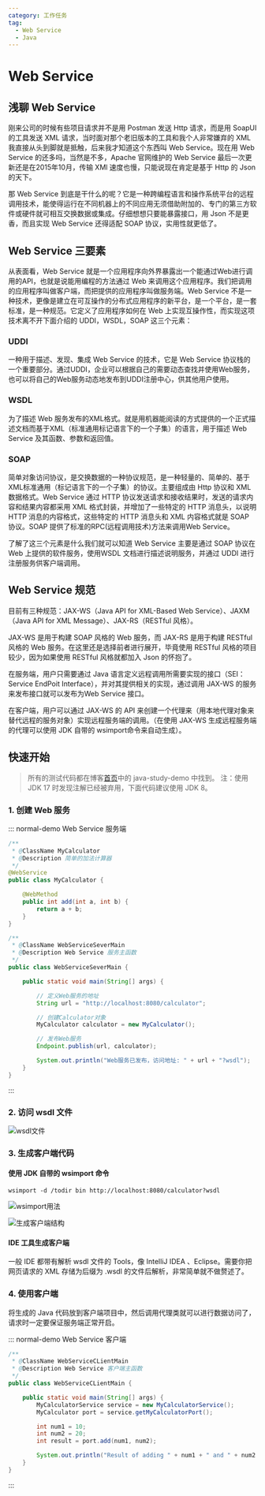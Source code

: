 ```yaml
---
category: 工作任务
tag: 
  - Web Service
  - Java
---
```


# Web Service
## 浅聊 Web Service
刚来公司的时候有些项目请求并不是用 Postman 发送 Http 请求，而是用 SoapUI 的工具发送 XML 请求，当时面对那个老旧版本的工具和我个人非常嫌弃的 XML 我直接从头到脚就是抵触，后来我才知道这个东西叫 Web Service。现在用 Web Service 的还多吗，当然是不多，Apache 官网维护的 Web Service 最后一次更新还是在2015年10月，传输 XMl 速度也慢，只能说现在肯定是基于 Http 的 Json 的天下。

那 Web Service 到底是干什么的呢？它是一种跨编程语言和操作系统平台的远程调用技术，能使得运行在不同机器上的不同应用无须借助附加的、专门的第三方软件或硬件就可相互交换数据或集成。仔细想想只要能暴露接口，用 Json 不是更香，而且实现 Web Service 还得适配 SOAP 协议，实用性就更低了。

## Web Service 三要素
从表面看，Web Service 就是一个应用程序向外界暴露出一个能通过Web进行调用的API，也就是说能用编程的方法通过 Web 来调用这个应用程序。我们把调用的应用程序叫做客户端，而把提供的应用程序叫做服务端。Web Service 不是一种技术，更像是建立在可互操作的分布式应用程序的新平台，是一个平台，是一套标准，是一种规范。它定义了应用程序如何在 Web 上实现互操作性，而实现这项技术离不开下面介绍的 UDDI，WSDL，SOAP 这三个元素：

### UDDI
一种用于描述、发现、集成 Web Service 的技术，它是 Web Service 协议栈的一个重要部分。通过UDDI，企业可以根据自己的需要动态查找并使用Web服务，也可以将自己的Web服务动态地发布到UDDI注册中心，供其他用户使用。

### WSDL
为了描述 Web 服务发布的XML格式。就是用机器能阅读的方式提供的一个正式描述文档而基于XML（标准通用标记语言下的一个子集）的语言，用于描述 Web Service 及其函数、参数和返回值。

### SOAP
简单对象访问协议，是交换数据的一种协议规范，是一种轻量的、简单的、基于XML标准通用（标记语言下的一个子集）的协议。主要组成由 Http 协议和 XML 数据格式。Web Service 通过 HTTP 协议发送请求和接收结果时，发送的请求内容和结果内容都采用 XML 格式封装，并增加了一些特定的 HTTP 消息头，以说明 HTTP 消息的内容格式，这些特定的 HTTP 消息头和 XML 内容格式就是 SOAP 协议。SOAP 提供了标准的RPC(远程调用技术)方法来调用Web Service。

了解了这三个元素是什么我们就可以知道 Web Service 主要是通过 SOAP 协议在 Web 上提供的软件服务，使用WSDL 文档进行描述说明服务，并通过 UDDI 进行注册服务供客户端调用。

## Web Service 规范
目前有三种规范：JAX-WS（Java API for XML-Based Web Service）、JAXM（Java API for XML Message）、JAX-RS（RESTful 风格）。

JAX-WS 是用于构建 SOAP 风格的 Web 服务，而 JAX-RS 是用于构建 RESTful 风格的 Web 服务。在这里还是选择前者进行展开，毕竟使用 RESTful 风格的项目较少，因为如果使用 RESTful 风格就都加入 Json 的怀抱了。

在服务端，用户只需要通过 Java 语言定义远程调用所需要实现的接口（SEI：Service EndPoit Interface），并对其提供相关的实现，通过调用 JAX-WS 的服务来发布接口就可以发布为Web Service 接口。

在客户端，用户可以通过 JAX-WS 的 API 来创建一个代理来（用本地代理对象来替代远程的服务对象）实现远程服务端的调用。（在使用 JAX-WS 生成远程服务端的代理可以使用 JDK 自带的 wsimport命令来自动生成）。

## 快速开始
> 所有的测试代码都在博客[首页](/README.md)中的 java-study-demo 中找到。
> 注：使用 JDK 17 时发现注解已经被弃用，下面代码建议使用 JDK 8。

### 1. 创建 Web 服务
::: normal-demo Web Service 服务端
```java
/**
 * @ClassName MyCalculator
 * @Description 简单的加法计算器
 */
@WebService
public class MyCalculator {

    @WebMethod
    public int add(int a, int b) {
        return a + b;
    }
}
```
```java
/**
 * @ClassName WebServiceSeverMain
 * @Description Web Service 服务主函数
 */
public class WebServiceSeverMain {

    public static void main(String[] args) {

        // 定义Web服务的地址
        String url = "http://localhost:8080/calculator";

        // 创建Calculator对象
        MyCalculator calculator = new MyCalculator();

        // 发布Web服务
        Endpoint.publish(url, calculator);

        System.out.println("Web服务已发布，访问地址: " + url + "?wsdl");
    }
}
```
:::

### 2. 访问 wsdl 文件
![wsdl文件](/assets/images/work-task/development/web-service/wsdl.png "wsdl文件")

### 3. 生成客户端代码
#### 使用 JDK 自带的 wsimport 命令

```
wsimport -d /todir bin http://localhost:8080/calculator?wsdl
```
![wsimport用法](/assets/images/work-task/development/web-service/wsimport.png "wsimport用法")

![生成客户端结构](/assets/images/work-task/development/web-service/wsdl-generated.png "生成客户端结构")

#### IDE 工具生成客户端
一般 IDE 都带有解析 wsdl 文件的 Tools，像 IntelliJ IDEA 、Eclipse。需要你把网页请求的 XML 存储为后缀为 .wsdl 的文件后解析，非常简单就不做赘述了。

### 4. 使用客户端
将生成的 Java 代码放到客户端项目中，然后调用代理类就可以进行数据访问了，请求时一定要保证服务端正常开启。

::: normal-demo Web Service 客户端
```java
/**
 * @ClassName WebServiceCLientMain
 * @Description Web Service 客户端主函数
 */
public class WebServiceCLientMain {

    public static void main(String[] args) {
        MyCalculatorService service = new MyCalculatorService();
        MyCalculator port = service.getMyCalculatorPort();

        int num1 = 10;
        int num2 = 20;
        int result = port.add(num1, num2);

        System.out.println("Result of adding " + num1 + " and " + num2 + " is: " + result);
    }
}
```
:::
